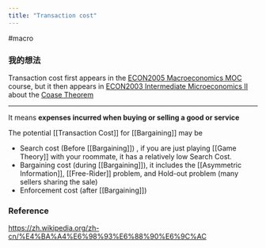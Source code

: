 ```yaml
---
title: "Transaction cost"
---
```


#macro

### 我的想法

Transaction cost first appears in the [ECON2005 Macroeconomics MOC](ECON2005%20Macroeconomics%20MOC.md) course, but it then appears in [ECON2003 Intermediate Microeconomics II](ECON2003%20Intermediate%20Microeconomics%20II.md) about the [Coase Theorem](Coase%20Theorem.md)

---

It means **expenses incurred when buying or selling a good or service**

The potential [[Transaction Cost]] for [[Bargaining]] may be 

- Search cost (Before [[Bargaining]]) , if you are just playing [[Game Theory]] with your roommate, it has a relatively low Search Cost.
- Bargaining cost (during [[Bargaining]]), it includes the [[Asymmetric Information]], [[Free-Rider]] problem, and Hold-out problem (many sellers sharing the sale)
- Enforcement cost (after [[Bargaining]])

### Reference 

https://zh.wikipedia.org/zh-cn/%E4%BA%A4%E6%98%93%E6%88%90%E6%9C%AC